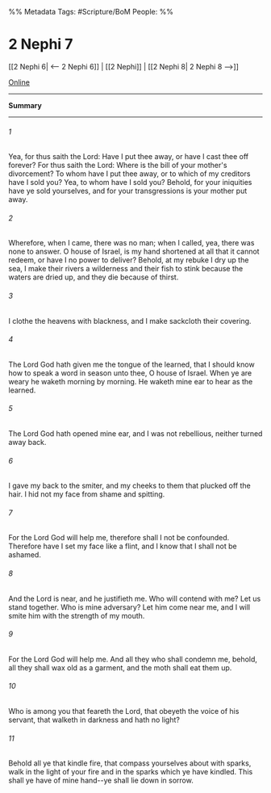 %% Metadata
Tags: #Scripture/BoM
People: 
%%
# 2 Nephi 7
[[2 Nephi 6| <-- 2 Nephi 6]] | [[2 Nephi]] | [[2 Nephi 8| 2 Nephi 8 -->]]

[Online](https://churchofjesuschrist.org/study/scriptures/bofm/2-ne/7?lang=eng)

---
__Summary__



---
###### 1
Yea, for thus saith the Lord: Have I put thee away, or have I cast thee off forever? For thus saith the Lord: Where is the bill of your mother's divorcement? To whom have I put thee away, or to which of my creditors have I sold you? Yea, to whom have I sold you? Behold, for your iniquities have ye sold yourselves, and for your transgressions is your mother put away.
###### 2
Wherefore, when I came, there was no man; when I called, yea, there was none to answer. O house of Israel, is my hand shortened at all that it cannot redeem, or have I no power to deliver? Behold, at my rebuke I dry up the sea, I make their rivers a wilderness and their fish to stink because the waters are dried up, and they die because of thirst.
###### 3
I clothe the heavens with blackness, and I make sackcloth their covering.
###### 4
The Lord God hath given me the tongue of the learned, that I should know how to speak a word in season unto thee, O house of Israel. When ye are weary he waketh morning by morning. He waketh mine ear to hear as the learned.
###### 5
The Lord God hath opened mine ear, and I was not rebellious, neither turned away back.
###### 6
I gave my back to the smiter, and my cheeks to them that plucked off the hair. I hid not my face from shame and spitting.
###### 7
For the Lord God will help me, therefore shall I not be confounded. Therefore have I set my face like a flint, and I know that I shall not be ashamed.
###### 8
And the Lord is near, and he justifieth me. Who will contend with me? Let us stand together. Who is mine adversary? Let him come near me, and I will smite him with the strength of my mouth.
###### 9
For the Lord God will help me. And all they who shall condemn me, behold, all they shall wax old as a garment, and the moth shall eat them up.
###### 10
Who is among you that feareth the Lord, that obeyeth the voice of his servant, that walketh in darkness and hath no light?
###### 11
Behold all ye that kindle fire, that compass yourselves about with sparks, walk in the light of your fire and in the sparks which ye have kindled. This shall ye have of mine hand--ye shall lie down in sorrow.



